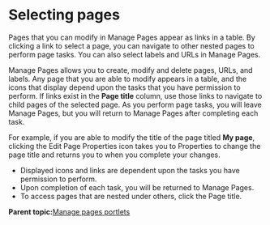 # Selecting pages

Pages that you can modify in Manage Pages appear as links in a table. By clicking a link to select a page, you can navigate to other nested pages to perform page tasks. You can also select labels and URLs in Manage Pages.

Manage Pages allows you to create, modify and delete pages, URLs, and labels. Any page that you are able to modify appears in a table, and the icons that display depend upon the tasks that you have permission to perform. If links exist in the **Page title** column, use those links to navigate to child pages of the selected page. As you perform page tasks, you will leave Manage Pages, but you will return to Manage Pages after completing each task.

For example, if you are able to modify the title of the page titled **My page**, clicking the Edit Page Properties icon takes you to Properties to change the page title and returns you to when you complete your changes.

-   Displayed icons and links are dependent upon the tasks you have permission to perform.
-   Upon completion of each task, you will be returned to Manage Pages.
-   To access pages that are nested under others, click the Page title.

**Parent topic:**[Manage pages portlets](../admin-system/mp_manage_pages.md)

